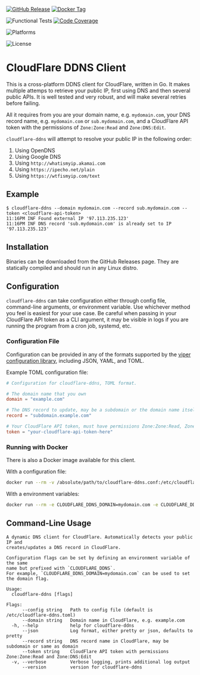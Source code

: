 [![GitHub Release](https://img.shields.io/github/v/release/mattolenik/cloudflare-ddns-client?label=Release&logo=github&logoColor=white)](https://github.com/mattolenik/cloudflare-ddns-client/releases)
[![Docker Tag](https://img.shields.io/docker/v/mattolenik/cloudflare-ddns-client?color=blue&label=Docker%20Tag&logo=docker&logoColor=white)](https://hub.docker.com/repository/docker/mattolenik/cloudflare-ddns-client)

![Functional Tests](https://img.shields.io/github/workflow/status/mattolenik/cloudflare-ddns-client/Functional%20Tests?label=Functional%20Tests)
[![Code Coverage](https://img.shields.io/coveralls/github/mattolenik/cloudflare-ddns-client?label=Code%20Coverage)](https://coveralls.io/github/mattolenik/cloudflare-ddns-client?branch=main)

![Platforms](https://img.shields.io/badge/Platforms-Linux%2C%20macOS%2C%20Windows%2C%20BSD-blue)

![License](https://img.shields.io/github/license/mattolenik/cloudflare-ddns-client?color=blue&label=License)

# CloudFlare DDNS Client
This is a cross-platform DDNS client for CloudFlare, written in Go. It makes multiple attemps to retrieve your public IP, first using DNS and then several public APIs. It is well tested and very robust, and will make several retries before failing.

All it requires from you are your domain name, e.g. `mydomain.com`, your DNS record name, e.g. `mydomain.com` or `sub.mydomain.com`, and a CloudFlare API token with the permissions of `Zone:Zone:Read` and `Zone:DNS:Edit`.

`cloudflare-ddns` will attempt to resolve your public IP in the following order:
 1. Using OpenDNS
 2. Using Google DNS
 3. Using `http://whatismyip.akamai.com`
 4. Using `https://ipecho.net/plain`
 5. Using `https://wtfismyip.com/text`

## Example
```console
$ cloudflare-ddns --domain mydomain.com --record sub.mydomain.com --token <cloudflare-api-token>
11:16PM INF Found external IP '97.113.235.123'
11:16PM INF DNS record 'sub.mydomain.com' is already set to IP '97.113.235.123'
```

## Installation
Binaries can be downloaded from the GitHub Releases page. They are statically compiled and should run in any Linux distro.

## Configuration

`cloudflare-ddns` can take configuration either through config file, command-line arguments, or environment variable. Use whichever method you feel is easiest for your use case. Be careful when passing in your CloudFlare API token as a CLI argument, it may be visible in logs if you are running the program from a cron job, systemd, etc.

### Configuration File
Configuration can be provided in any of the formats supported by the [viper configuration library](https://github.com/spf13/viper), including JSON, YAML, and TOML.

Example TOML configuration file:
```toml
# Configuration for cloudflare-ddns, TOML format.

# The domain name that you own
domain = "example.com"

# The DNS record to update, may be a subdomain or the domain name itself
record = "subdomain.example.com"

# Your CloudFlare API token, must have permissions Zone:Zone:Read, Zone:DNS:Edit
token = "your-cloudflare-api-token-here"
```

### Running with Docker
There is also a Docker image available for this client.

With a configuration file:
```sh
docker run --rm -v /absolute/path/to/cloudflare-ddns.conf:/etc/cloudflare-ddns.conf mattolenik/cloudflare-ddns-client
```

With a environment variables:
```sh
docker run --rm -e CLOUDFLARE_DDNS_DOMAIN=mydomain.com -e CLOUDFLARE_DDNS_RECORD=sub.mydomain.com -e CLOUDFLARE_DDNS_TOKEN=<your-cloudflare-api-token> mattolenik/cloudflare-ddns-client
```

## Command-Line Usage
```
A dynamic DNS client for CloudFlare. Automatically detects your public IP and
creates/updates a DNS record in CloudFlare.

Configuration flags can be set by defining an environment variable of the same
name but prefixed with `CLOUDFLARE_DDNS`.
For example, `CLOUDFLARE_DDNS_DOMAIN=mydomain.com` can be used to set the domain flag.

Usage:
  cloudflare-ddns [flags]

Flags:
      --config string   Path to config file (default is /etc/cloudflare-ddns.toml)
      --domain string   Domain name in CloudFlare, e.g. example.com
  -h, --help            help for cloudflare-ddns
      --json            Log format, either pretty or json, defaults to pretty
      --record string   DNS record name in CloudFlare, may be subdomain or same as domain
      --token string    CloudFlare API token with permissions Zone:Zone:Read and Zone:DNS:Edit
  -v, --verbose         Verbose logging, prints additional log output
      --version         version for cloudflare-ddns

```
